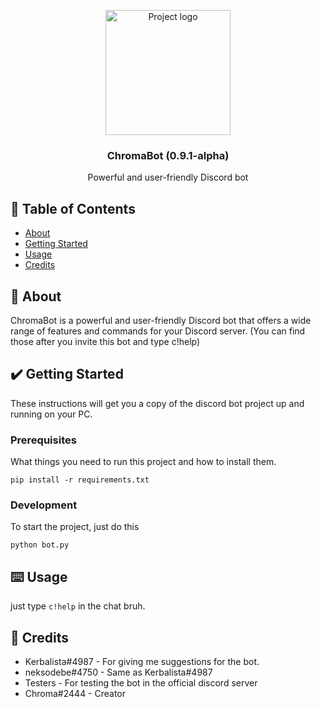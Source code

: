 <p align="center">
 <img width=200px height=200px src="https://cdn.discordapp.com/avatars/1051186210367873104/6d081af3a07c1b19e6a88bc22d8408c0.png?size=1024" alt="Project logo"></a>
</p>

<h3 align="center">ChromaBot (0.9.1-alpha)</h3>
<p align="center">Powerful and user-friendly Discord bot</p>


## 📝 Table of Contents

- [About](#about)
- [Getting Started](#getting_started)
- [Usage](#usage)
- [Credits](#credits)


## 🤔 About <a name = "about"></a>

ChromaBot is a powerful and user-friendly Discord bot that offers a wide range of features and commands for your Discord server. (You can find those after you invite this bot and type c!help)

## ✔️ Getting Started <a name = "getting_started"></a>

These instructions will get you a copy of the discord bot project up and running on your PC.

### Prerequisites

What things you need to run this project and how to install them.

```
pip install -r requirements.txt
```

### Development
To start the project, just do this
```
python bot.py
```
## ⌨️ Usage <a name="usage"></a>

just type `c!help` in the chat bruh.

## 👤 Credits <a name = "credits"></a>

- Kerbalista#4987 - For giving me suggestions for the bot.
- neksodebe#4750  - Same as Kerbalista#4987
- Testers         - For testing the bot in the official discord server
- Chroma#2444     - Creator